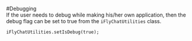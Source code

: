#Debugging  
If the user needs to debug while making his/her own application, then the debug flag can be set to true from the `iFlyChatUtilities` class.
~~~ {.language-java}
iFlyChatUtilities.setIsDebug(true);
~~~

